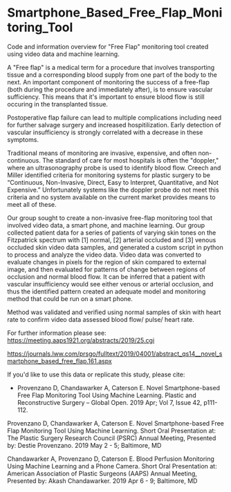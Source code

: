 # Smartphone_Based_Free_Flap_Monitoring_Tool
Code and information overview for "Free Flap" monitoring tool created using video data and machine learning. 

A "Free flap" is a medical term for a procedure that involves transporting tissue and a corresponding blood supply from one part of the body to the next. An important component of monitoring the success of a free-flap (both during the procedure and immediately after), is to ensure vascular sufficiency. This means that it's important to ensure blood flow is still occuring in the transplanted tissue.

Postoperative flap failure can lead to multiple complications including need for further salvage surgery and increased hospitilization. Early detection of vascular insufficiency is strongly correlated with a decrease in these symptoms. 

Traditional means of monitoring are invasive, expensive, and often non-continuous. The standard of care for most hospitals is often the "doppler," where an ultrasonography probe is used to identify blood flow. Creech and Miller identified criteria for monitoring systems for plastic surgery to be “Continuous, Non-Invasive, Direct, Easy to Interpret, Quantitative, and Not Expensive.” Unfortunately systems like the doppler probe do not meet this criteria and no system available on the current market provides means to meet all of these. 

Our group sought to create a non-invasive free-flap monitoring tool that involved video data, a smart phone, and machine learning. Our group collected patient data for a  series of patients of varying skin tones on the Fitzpatrick spectrum with [1] normal, [2] arterial occluded and [3] venous occluded skin video data samples, and generated a custom script in python to process and analyze the video data. Video data was converted to evaluate changes in pixels for the region of skin compared to external image, and then evaluated for patterns of change between regions of occlusion and normal blood flow. It can be inferred that a patient with vascular insufficiency would see either venous or arterial occlusion, and thus the identified pattern created an adequate model and monitoring method that could be run on a smart phone. 

Method was validated and verified using normal samples of skin with heart rate to confirm video data assessed blood flow/ pulse/ heart rate.

For further information please see:
https://meeting.aaps1921.org/abstracts/2019/25.cgi

https://journals.lww.com/prsgo/fulltext/2019/04001/abstract_qs14__novel_smartphone_based_free_flap.161.aspx

If you'd like to use this data or replicate this study, please cite:
-	Provenzano D, Chandawarker A, Caterson E. Novel Smartphone-based Free Flap Monitoring Tool Using Machine Learning. Plastic and Reconstructive Surgery – Global Open. 2019 Apr; Vol 7, Issue 42, p111-112.

Provenzano D, Chandawarker A, Caterson E. Novel Smartphone-based Free Flap Monitoring Tool Using Machine Learning. Short Oral Presentation at: The Plastic Surgery Research Council (PSRC) Annual Meeting, Presented by: Destie Provenzano. 2019 May 2 - 5; Baltimore, MD 

Chandawarker A, Provenzano D, Caterson E. Blood Perfusion Monitoring Using Machine Learning and a Phone Camera. Short Oral Presentation at: American Association of Plastic Surgeons (AAPS) Annual Meeting, Presented by: Akash Chandawarker. 2019 Apr 6 - 9; Baltimore, MD 
